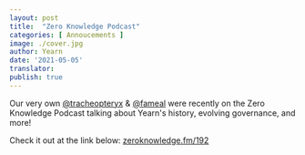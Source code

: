 ```yaml
---
layout: post
title:  "Zero Knowledge Podcast"
categories: [ Annoucements ]
image: ./cover.jpg
author: Yearn
date: '2021-05-05'
translator:
publish: true
---
```


Our very own [@tracheopteryx](https://twitter.com/tracheopteryx) & [@fameal](https://twitter.com/fameal) were recently on the Zero Knowledge Podcast talking about Yearn's history, evolving governance, and more!

Check it out at the link below:
[zeroknowledge.fm/192](https://www.zeroknowledge.fm/192)
